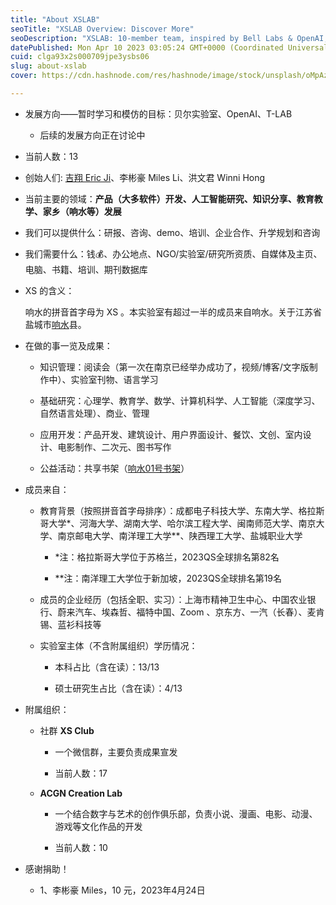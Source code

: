 ```yaml
---
title: "About XSLAB"
seoTitle: "XSLAB Overview: Discover More"
seoDescription: "XSLAB: 10-member team, inspired by Bell Labs & OpenAI, researching, developing apps, and promoting public welfare. Diverse backgrounds"
datePublished: Mon Apr 10 2023 03:05:24 GMT+0000 (Coordinated Universal Time)
cuid: clga93x2s000709jpe3ysbs06
slug: about-xslab
cover: https://cdn.hashnode.com/res/hashnode/image/stock/unsplash/oMpAz-DN-9I/upload/c4f93bc2e6dd4e94ce5d6f93a567fb38.jpeg

---
```


* 发展方向——暂时学习和模仿的目标：贝尔实验室、OpenAI、T-LAB
    
    * 后续的发展方向正在讨论中
        
* 当前人数：13
    
* 创始人们: [吉翔 Eric Ji](https://ericji.hashnode.dev/about-me)、李彬豪 Miles Li、洪文君 Winni Hong
    
* 当前主要的领域：**产品（大多软件）开发、人工智能研究、知识分享、教育教学、家乡（响水等）发展**
    
* 我们可以提供什么：研报、咨询、demo、培训、企业合作、升学规划和咨询
    
* 我们需要什么：钱💰、办公地点、NGO/实验室/研究所资质、自媒体及主页、电脑、书籍、培训、期刊数据库
    
* XS 的含义：
    
    响水的拼音首字母为 XS 。本实验室有超过一半的成员来自响水。关于江苏省盐城市[响水](https://baike.baidu.com/item/%E5%93%8D%E6%B0%B4%E5%8E%BF)县。
    
* 在做的事一览及成果：
    
    * 知识管理：阅读会（第一次在南京已经举办成功了，视频/博客/文字版制作中）、实验室刊物、语言学习
        
    * 基础研究：心理学、教育学、数学、计算机科学、人工智能（深度学习、自然语言处理）、商业、管理
        
    * 应用开发：产品开发、建筑设计、用户界面设计、餐饮、文创、室内设计、电影制作、二次元、图书写作
        
    * 公益活动：共享书架（[响水01号书架](http://xhslink.com/t6f0np)）
        
* 成员来自：
    
    * 教育背景（按照拼音首字母排序）：成都电子科技大学、东南大学、格拉斯哥大学\*、河海大学、湖南大学、哈尔滨工程大学、闽南师范大学、南京大学、南京邮电大学、南洋理工大学\*\*、陕西理工大学、盐城职业大学
        
        * \*注：格拉斯哥大学位于苏格兰，2023QS全球排名第82名
            
        * \*\*注：南洋理工大学位于新加坡，2023QS全球排名第19名
            
    * 成员的企业经历（包括全职、实习）：上海市精神卫生中心、中国农业银行、蔚来汽车、埃森哲、福特中国、Zoom 、京东方、一汽（长春）、麦肯锡、蓝衫科技等
        
    * 实验室主体（不含附属组织）学历情况：
        
        * 本科占比（含在读）：13/13
            
        * 硕士研究生占比（含在读）：4/13
            
* 附属组织：
    
    * 社群 **XS Club**
        
        * 一个微信群，主要负责成果宣发
            
        * 当前人数：17
            
    * **ACGN Creation Lab**
        
        * 一个结合数字与艺术的创作俱乐部，负责小说、漫画、电影、动漫、游戏等文化作品的开发
            
        * 当前人数：10
            
* 感谢捐助！
    
    * 1、李彬豪 Miles，10 元，2023年4月24日